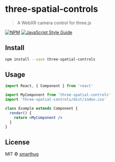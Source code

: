 # three-spatial-controls

> A WebXR camera control for three.js

[![NPM](https://img.shields.io/npm/v/three-spatial-controls.svg)](https://www.npmjs.com/package/three-spatial-controls) [![JavaScript Style Guide](https://img.shields.io/badge/code_style-standard-brightgreen.svg)](https://standardjs.com)

## Install

```bash
npm install --save three-spatial-controls
```

## Usage

```jsx
import React, { Component } from 'react'

import MyComponent from 'three-spatial-controls'
import 'three-spatial-controls/dist/index.css'

class Example extends Component {
  render() {
    return <MyComponent />
  }
}
```

## License

MIT © [smarthug](https://github.com/smarthug)
